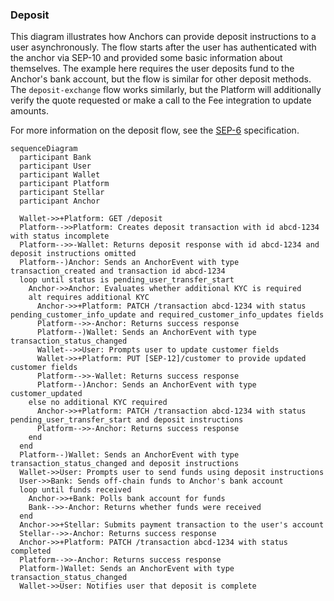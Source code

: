 ### Deposit

This diagram illustrates how Anchors can provide deposit instructions to a user asynchronously. The flow starts after the user has authenticated with the anchor via SEP-10 and provided some basic information about themselves. The example here requires the user deposits fund to the Anchor's bank account, but the flow is similar for other deposit methods. The `deposit-exchange` flow works similarly, but the Platform will additionally verify the quote requested or make a call to the Fee integration to update amounts.

For more information on the deposit flow, see the [SEP-6](https://github.com/stellar/stellar-protocol/blob/master/ecosystem/sep-0006.md) specification.

```mermaid
sequenceDiagram
  participant Bank
  participant User
  participant Wallet
  participant Platform
  participant Stellar
  participant Anchor

  Wallet->>+Platform: GET /deposit
  Platform-->>Platform: Creates deposit transaction with id abcd-1234 with status incomplete
  Platform-->>-Wallet: Returns deposit response with id abcd-1234 and deposit instructions omitted
  Platform--)Anchor: Sends an AnchorEvent with type transaction_created and transaction id abcd-1234
  loop until status is pending_user_transfer_start
    Anchor->>Anchor: Evaluates whether additional KYC is required
    alt requires additional KYC
      Anchor->>+Platform: PATCH /transaction abcd-1234 with status pending_customer_info_update and required_customer_info_updates fields
      Platform-->>-Anchor: Returns success response
      Platform--)Wallet: Sends an AnchorEvent with type transaction_status_changed
      Wallet-->>User: Prompts user to update customer fields
      Wallet->>+Platform: PUT [SEP-12]/customer to provide updated customer fields
      Platform-->>-Wallet: Returns success response
      Platform--)Anchor: Sends an AnchorEvent with type customer_updated
    else no additional KYC required
      Anchor->>+Platform: PATCH /transaction abcd-1234 with status pending_user_transfer_start and deposit instructions
      Platform-->>-Anchor: Returns success response
    end
  end
  Platform--)Wallet: Sends an AnchorEvent with type transaction_status_changed and deposit instructions
  Wallet->>User: Prompts user to send funds using deposit instructions
  User->>Bank: Sends off-chain funds to Anchor's bank account
  loop until funds received
    Anchor->>+Bank: Polls bank account for funds
    Bank-->>-Anchor: Returns whether funds were received
  end
  Anchor->>+Stellar: Submits payment transaction to the user's account
  Stellar-->>-Anchor: Returns success response
  Anchor->>+Platform: PATCH /transaction abcd-1234 with status completed
  Platform-->>-Anchor: Returns success response
  Platform-)Wallet: Sends an AnchorEvent with type transaction_status_changed
  Wallet->>User: Notifies user that deposit is complete
```
